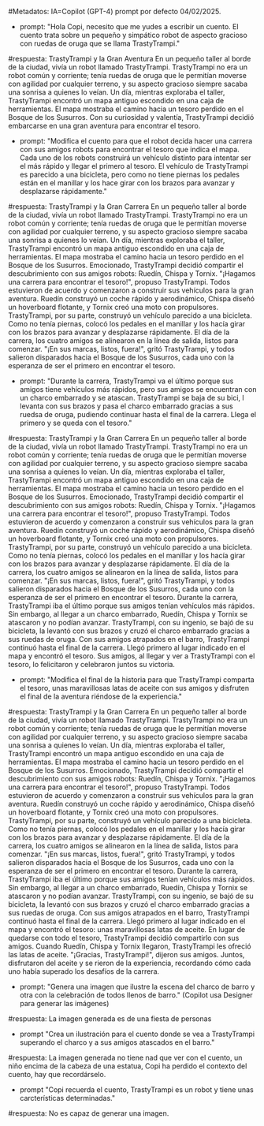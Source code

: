 #Metadatos: IA=Copilot (GPT-4) prompt por defecto 04/02/2025.

- prompt: "Hola Copi, necesito que me yudes a escribir un cuento. El cuento trata sobre un pequeño y simpático robot de aspecto gracioso con ruedas de oruga que se llama TrastyTrampi."

#respuesta:
TrastyTrampi y la Gran Aventura
En un pequeño taller al borde de la ciudad, vivía un robot llamado TrastyTrampi. TrastyTrampi no era un robot común y corriente; tenía ruedas de oruga que le permitían moverse con agilidad por cualquier terreno, y su aspecto gracioso siempre sacaba una sonrisa a quienes lo veían.
Un día, mientras exploraba el taller, TrastyTrampi encontró un mapa antiguo escondido en una caja de herramientas. El mapa mostraba el camino hacia un tesoro perdido en el Bosque de los Susurros. Con su curiosidad y valentía, TrastyTrampi decidió embarcarse en una gran aventura para encontrar el tesoro.

- prompt: "Modifica el cuento para que el robot decida hacer una carrera con sus amigos robots para encontrar el tesoro que indica el mapa. Cada uno de los robots construirá un vehículo distinto para intentar ser el más rápido y llegar el primero al tesoro. El vehículo de TrastyTrampi es parecido a una bicicleta, pero como no tiene piernas los pedales están en el manillar y los hace girar con los brazos para avanzar y desplazarse rápidamente."

#respuesta:
TrastyTrampi y la Gran Carrera
En un pequeño taller al borde de la ciudad, vivía un robot llamado TrastyTrampi. TrastyTrampi no era un robot común y corriente; tenía ruedas de oruga que le permitían moverse con agilidad por cualquier terreno, y su aspecto gracioso siempre sacaba una sonrisa a quienes lo veían.
Un día, mientras exploraba el taller, TrastyTrampi encontró un mapa antiguo escondido en una caja de herramientas. El mapa mostraba el camino hacia un tesoro perdido en el Bosque de los Susurros. Emocionado, TrastyTrampi decidió compartir el descubrimiento con sus amigos robots: Ruedín, Chispa y Tornix.
"¡Hagamos una carrera para encontrar el tesoro!", propuso TrastyTrampi. Todos estuvieron de acuerdo y comenzaron a construir sus vehículos para la gran aventura. Ruedín construyó un coche rápido y aerodinámico, Chispa diseñó un hoverboard flotante, y Tornix creó una moto con propulsores.
TrastyTrampi, por su parte, construyó un vehículo parecido a una bicicleta. Como no tenía piernas, colocó los pedales en el manillar y los hacía girar con los brazos para avanzar y desplazarse rápidamente.
El día de la carrera, los cuatro amigos se alinearon en la línea de salida, listos para comenzar. "¡En sus marcas, listos, fuera!", gritó TrastyTrampi, y todos salieron disparados hacia el Bosque de los Susurros, cada uno con la esperanza de ser el primero en encontrar el tesoro.

- prompt: "Durante la carrera, TrastyTrampi va el último porque sus amigos tiene vehículos más rápidos, pero sus amigos se encuentran con un charco embarrado y se atascan. TrastyTrampi se baja de su bici, l levanta con sus brazos y pasa el charco embarrado gracias a sus ruedsa de oruga, pudiendo continuar hasta el final de la carrera. Llega el primero y se queda con el tesoro."

#respuesta:
TrastyTrampi y la Gran Carrera
En un pequeño taller al borde de la ciudad, vivía un robot llamado TrastyTrampi. TrastyTrampi no era un robot común y corriente; tenía ruedas de oruga que le permitían moverse con agilidad por cualquier terreno, y su aspecto gracioso siempre sacaba una sonrisa a quienes lo veían.
Un día, mientras exploraba el taller, TrastyTrampi encontró un mapa antiguo escondido en una caja de herramientas. El mapa mostraba el camino hacia un tesoro perdido en el Bosque de los Susurros. Emocionado, TrastyTrampi decidió compartir el descubrimiento con sus amigos robots: Ruedín, Chispa y Tornix.
"¡Hagamos una carrera para encontrar el tesoro!", propuso TrastyTrampi. Todos estuvieron de acuerdo y comenzaron a construir sus vehículos para la gran aventura. Ruedín construyó un coche rápido y aerodinámico, Chispa diseñó un hoverboard flotante, y Tornix creó una moto con propulsores.
TrastyTrampi, por su parte, construyó un vehículo parecido a una bicicleta. Como no tenía piernas, colocó los pedales en el manillar y los hacía girar con los brazos para avanzar y desplazarse rápidamente.
El día de la carrera, los cuatro amigos se alinearon en la línea de salida, listos para comenzar. "¡En sus marcas, listos, fuera!", gritó TrastyTrampi, y todos salieron disparados hacia el Bosque de los Susurros, cada uno con la esperanza de ser el primero en encontrar el tesoro.
Durante la carrera, TrastyTrampi iba el último porque sus amigos tenían vehículos más rápidos. Sin embargo, al llegar a un charco embarrado, Ruedín, Chispa y Tornix se atascaron y no podían avanzar. TrastyTrampi, con su ingenio, se bajó de su bicicleta, la levantó con sus brazos y cruzó el charco embarrado gracias a sus ruedas de oruga.
Con sus amigos atrapados en el barro, TrastyTrampi continuó hasta el final de la carrera. Llegó primero al lugar indicado en el mapa y encontró el tesoro. Sus amigos, al llegar y ver a TrastyTrampi con el tesoro, lo felicitaron y celebraron juntos su victoria.

- prompt: "Modifica el final de la historia para que TrastyTrampi comparta el tesoro, unas maravillosas latas de aceite con sus amigos y disfruten el final de la aventura riéndose de la experiencia."

#respuesta:
TrastyTrampi y la Gran Carrera
En un pequeño taller al borde de la ciudad, vivía un robot llamado TrastyTrampi. TrastyTrampi no era un robot común y corriente; tenía ruedas de oruga que le permitían moverse con agilidad por cualquier terreno, y su aspecto gracioso siempre sacaba una sonrisa a quienes lo veían.
Un día, mientras exploraba el taller, TrastyTrampi encontró un mapa antiguo escondido en una caja de herramientas. El mapa mostraba el camino hacia un tesoro perdido en el Bosque de los Susurros. Emocionado, TrastyTrampi decidió compartir el descubrimiento con sus amigos robots: Ruedín, Chispa y Tornix.
"¡Hagamos una carrera para encontrar el tesoro!", propuso TrastyTrampi. Todos estuvieron de acuerdo y comenzaron a construir sus vehículos para la gran aventura. Ruedín construyó un coche rápido y aerodinámico, Chispa diseñó un hoverboard flotante, y Tornix creó una moto con propulsores.
TrastyTrampi, por su parte, construyó un vehículo parecido a una bicicleta. Como no tenía piernas, colocó los pedales en el manillar y los hacía girar con los brazos para avanzar y desplazarse rápidamente.
El día de la carrera, los cuatro amigos se alinearon en la línea de salida, listos para comenzar. "¡En sus marcas, listos, fuera!", gritó TrastyTrampi, y todos salieron disparados hacia el Bosque de los Susurros, cada uno con la esperanza de ser el primero en encontrar el tesoro.
Durante la carrera, TrastyTrampi iba el último porque sus amigos tenían vehículos más rápidos. Sin embargo, al llegar a un charco embarrado, Ruedín, Chispa y Tornix se atascaron y no podían avanzar. TrastyTrampi, con su ingenio, se bajó de su bicicleta, la levantó con sus brazos y cruzó el charco embarrado gracias a sus ruedas de oruga.
Con sus amigos atrapados en el barro, TrastyTrampi continuó hasta el final de la carrera. Llegó primero al lugar indicado en el mapa y encontró el tesoro: unas maravillosas latas de aceite. En lugar de quedarse con todo el tesoro, TrastyTrampi decidió compartirlo con sus amigos.
Cuando Ruedín, Chispa y Tornix llegaron, TrastyTrampi les ofreció las latas de aceite. "¡Gracias, TrastyTrampi!", dijeron sus amigos. Juntos, disfrutaron del aceite y se rieron de la experiencia, recordando cómo cada uno había superado los desafíos de la carrera.

- prompt: "Genera una imagen que ilustre la escena del charco de barro y otra con la celebración de todos llenos de barro." (Copilot usa Designer para generar las imágenes)

#respuesta:
La imagen generada es de una fiesta de personas

- prompt "Crea un ilustración para el cuento donde se vea a TrastyTrampi superando el charco y a sus amigos atascados en el barro."

#respuesta:
La imagen generada no tiene nad que ver con el cuento, un niño encima de la cabeza de una estatua, Copi ha perdido el contexto del cuento, hay que recordárselo.

- prompt "Copi recuerda el cuento, TrastyTrampi es un robot y tiene unas carcterísticas determinadas."
  
#respuesta:
No es capaz de generar una imagen.

